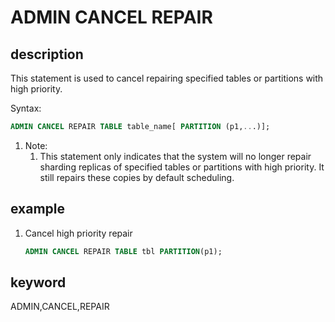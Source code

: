 # ADMIN CANCEL REPAIR

## description

This statement is used to cancel repairing specified tables or partitions with high priority.

Syntax:

```sql
ADMIN CANCEL REPAIR TABLE table_name[ PARTITION (p1,...)];
```

1. Note:
   1. This statement only indicates that the system will no longer repair sharding replicas of specified tables or partitions with high priority. It still repairs these copies by default scheduling.

## example

1. Cancel high priority repair

    ```sql
    ADMIN CANCEL REPAIR TABLE tbl PARTITION(p1);
    ```

## keyword

ADMIN,CANCEL,REPAIR
